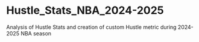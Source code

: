 # Hustle_Stats_NBA_2024-2025
Analysis of Hustle Stats and creation of custom Hustle metric during 2024-2025 NBA season

